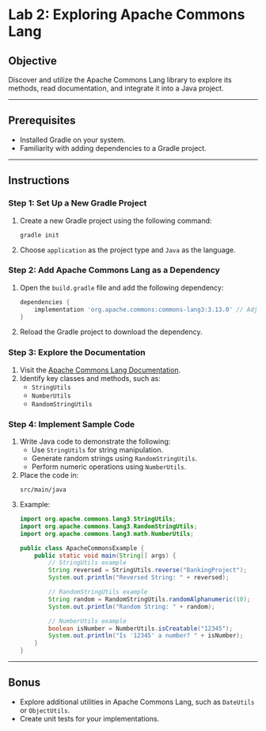 


# Lab 2: Exploring Apache Commons Lang

## Objective
Discover and utilize the Apache Commons Lang library to explore its methods, read documentation, and integrate it into a Java project.

---

## Prerequisites
- Installed Gradle on your system.
- Familiarity with adding dependencies to a Gradle project.

---

## Instructions

### Step 1: Set Up a New Gradle Project
1. Create a new Gradle project using the following command:
   ```
   gradle init
   ```
2. Choose `application` as the project type and `Java` as the language.

### Step 2: Add Apache Commons Lang as a Dependency
1. Open the `build.gradle` file and add the following dependency:
   ```groovy
   dependencies {
       implementation 'org.apache.commons:commons-lang3:3.13.0' // Adjust version if necessary
   }
   ```
2. Reload the Gradle project to download the dependency.

### Step 3: Explore the Documentation
1. Visit the [Apache Commons Lang Documentation](https://commons.apache.org/proper/commons-lang/).
2. Identify key classes and methods, such as:
   - `StringUtils`
   - `NumberUtils`
   - `RandomStringUtils`

### Step 4: Implement Sample Code
1. Write Java code to demonstrate the following:
   - Use `StringUtils` for string manipulation.
   - Generate random strings using `RandomStringUtils`.
   - Perform numeric operations using `NumberUtils`.
2. Place the code in:
   ```
   src/main/java
   ```
3. Example:
   ```java
   import org.apache.commons.lang3.StringUtils;
   import org.apache.commons.lang3.RandomStringUtils;
   import org.apache.commons.lang3.math.NumberUtils;

   public class ApacheCommonsExample {
       public static void main(String[] args) {
           // StringUtils example
           String reversed = StringUtils.reverse("BankingProject");
           System.out.println("Reversed String: " + reversed);

           // RandomStringUtils example
           String random = RandomStringUtils.randomAlphanumeric(10);
           System.out.println("Random String: " + random);

           // NumberUtils example
           boolean isNumber = NumberUtils.isCreatable("12345");
           System.out.println("Is '12345' a number? " + isNumber);
       }
   }
   ```

---

## Bonus
- Explore additional utilities in Apache Commons Lang, such as `DateUtils` or `ObjectUtils`.
- Create unit tests for your implementations.
